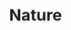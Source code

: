 ---
templateKey: collection
title: Nature
image: ../../images/nature/mini.jpg
images:
    - image: ../../images/nature/cafe.jpg
---
